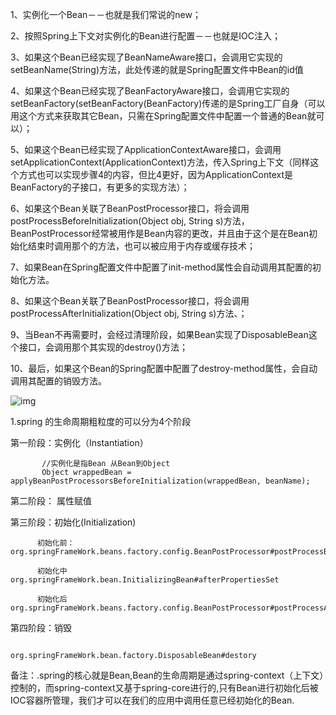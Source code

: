 1、实例化一个Bean－－也就是我们常说的new；

2、按照Spring上下文对实例化的Bean进行配置－－也就是IOC注入；

3、如果这个Bean已经实现了BeanNameAware接口，会调用它实现的setBeanName(String)方法，此处传递的就是Spring配置文件中Bean的id值

4、如果这个Bean已经实现了BeanFactoryAware接口，会调用它实现的setBeanFactory(setBeanFactory(BeanFactory)传递的是Spring工厂自身（可以用这个方式来获取其它Bean，只需在Spring配置文件中配置一个普通的Bean就可以）；

5、如果这个Bean已经实现了ApplicationContextAware接口，会调用setApplicationContext(ApplicationContext)方法，传入Spring上下文（同样这个方式也可以实现步骤4的内容，但比4更好，因为ApplicationContext是BeanFactory的子接口，有更多的实现方法）；

6、如果这个Bean关联了BeanPostProcessor接口，将会调用postProcessBeforeInitialization(Object obj, String s)方法，BeanPostProcessor经常被用作是Bean内容的更改，并且由于这个是在Bean初始化结束时调用那个的方法，也可以被应用于内存或缓存技术；

7、如果Bean在Spring配置文件中配置了init-method属性会自动调用其配置的初始化方法。

8、如果这个Bean关联了BeanPostProcessor接口，将会调用postProcessAfterInitialization(Object obj, String s)方法、；

9、当Bean不再需要时，会经过清理阶段，如果Bean实现了DisposableBean这个接口，会调用那个其实现的destroy()方法；

10、最后，如果这个Bean的Spring配置中配置了destroy-method属性，会自动调用其配置的销毁方法。



![img](https://img2018.cnblogs.com/blog/1329146/201904/1329146-20190416211636679-1788097403.png)



1.spring 的生命周期粗粒度的可以分为4个阶段

   第一阶段：实例化（Instantiation）

           //实例化是指Bean 从Bean到Object  
           Object wrappedBean = applyBeanPostProcessorsBeforeInitialization(wrappedBean, beanName);

第二阶段： 属性赋值

 

 第三阶段：初始化(Initialization)

          初始化前： org.springFrameWork.beans.factory.config.BeanPostProcessor#postProcessBeforeInitialization
    
          初始化中         org.springFrameWork.bean.InitializingBean#afterPropertiesSet
    
          初始化后org.springFrameWork.beans.factory.config.BeanPostProcessor#postProcessAfterInitialization

  


第四阶段：销毁

                     org.springFrameWork.bean.factory.DisposableBean#destory

备注：.spring的核心就是Bean,Bean的生命周期是通过spring-context（上下文）控制的，而spring-context又基于spring-core进行的,只有Bean进行初始化后被IOC容器所管理，我们才可以在我们的应用中调用任意已经初始化的Bean.